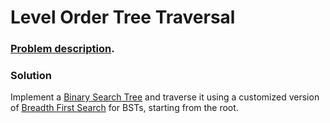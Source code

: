# Level Order Tree Traversal

### [Problem description](https://www.beecrowd.com.br/judge/en/problems/view/1466).

### Solution

Implement a [Binary Search Tree](https://github.com/LeonardoNNanci/coding_challenges/tree/main/Data%20Structures/Binary%20Search%20Tree) and traverse it using a customized version of [Breadth First Search](https://github.com/LeonardoNNanci/coding_challenges/tree/main/Algorithms/Graph/Breadth%20First%20Search) for BSTs, starting from the root.